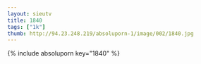 ```yaml
--- 
layout: sieutv
title: 1840
tags: ["1k"]
thumb: http://94.23.248.219/absoluporn-1/image/002/1840.jpg
---
```

{% include absoluporn key="1840" %} 
